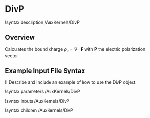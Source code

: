 # DivP

!syntax description /AuxKernels/DivP

## Overview

Calculates the bound charge $\rho_b = \nabla \cdot \mathbf{P}$ with $\mathbf{P}$ the electric polarization vector.

## Example Input File Syntax

!! Describe and include an example of how to use the DivP object.

!syntax parameters /AuxKernels/DivP

!syntax inputs /AuxKernels/DivP

!syntax children /AuxKernels/DivP
